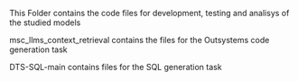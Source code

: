 This Folder contains the code files for development, testing and analisys of the studied models

msc_llms_context_retrieval contains the files for the Outsystems code generation task

DTS-SQL-main contains files for the SQL generation task
